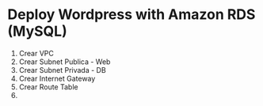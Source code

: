 # Deploy Wordpress with Amazon RDS (MySQL)

1. Crear VPC
2. Crear Subnet Publica - Web
3. Crear Subnet Privada - DB
4. Crear Internet Gateway
5. Crear Route Table
6. 